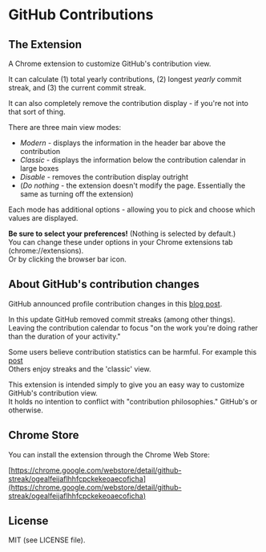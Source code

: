 # GitHub Contributions

## The Extension

A Chrome extension to customize GitHub's contribution view.

It can calculate (1) total yearly contributions, (2) longest *yearly* commit
streak, and (3) the current commit streak.

It can also completely remove the contribution display - if you're not into
that sort of thing.

There are three main view modes:

* *Modern* - displays the information in the header bar above the contribution
* *Classic* - displays the information below the contribution calendar in
              large boxes
* *Disable* - removes the contribution display outright
* (*Do nothing* - the extension doesn't modify the page. Essentially the same
                  as turning off the extension)

Each mode has additional options - allowing you to pick and choose which
values are displayed.

**Be sure to select your preferences!** (Nothing is selected by default.)
<br>
You can change these under options in your Chrome extensions tab
(chrome://extensions).
<br>
Or by clicking the browser bar icon.

## About GitHub's contribution changes

GitHub announced profile contribution changes in this
[blog post](https://github.com/blog/2173-more-contributions-on-your-profile).

In this update GitHub removed commit streaks (among other things). Leaving
the contribution calendar to focus "on the work you're doing rather than the
duration of your activity."

Some users believe contribution statistics can be harmful. For example this
[post](https://github.com/isaacs/github/issues/627)
<br>
Others enjoy streaks and the 'classic' view.

This extension is intended simply to give you an easy way to customize GitHub's
contribution view.
<br>
It holds no intention to conflict with "contribution philosophies." GitHub's
or otherwise.

## Chrome Store

You can install the extension through the Chrome Web Store:

[https://chrome.google.com/webstore/detail/github-streak/ogealfeijaflhhfcpckekeoaecoficha](https://chrome.google.com/webstore/detail/github-streak/ogealfeijaflhhfcpckekeoaecoficha)

## License

MIT (see LICENSE file).

